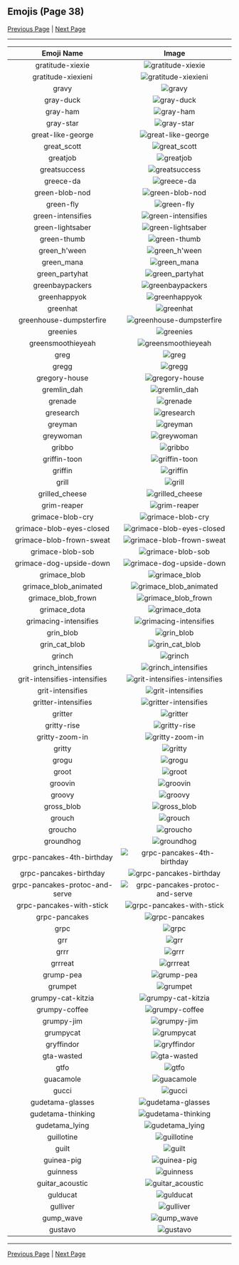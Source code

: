 
## Emojis (Page 38)

[Previous Page](/docs/hc/page-g-0037.md)
  | [Next Page](/docs/hc/page-g-0039.md)

<hr />

|Emoji Name|Image|
| :-: | :-: |
|gratitude-xiexie| ![gratitude-xiexie](/emojis/hc/gratitude-xiexie.png)|
|gratitude-xiexieni| ![gratitude-xiexieni](/emojis/hc/gratitude-xiexieni.png)|
|gravy| ![gravy](/emojis/hc/gravy.png)|
|gray-duck| ![gray-duck](/emojis/hc/gray-duck.png)|
|gray-ham| ![gray-ham](/emojis/hc/gray-ham.png)|
|gray-star| ![gray-star](/emojis/hc/gray-star.png)|
|great-like-george| ![great-like-george](/emojis/hc/great-like-george.png)|
|great_scott| ![great_scott](/emojis/hc/great_scott.png)|
|greatjob| ![greatjob](/emojis/hc/greatjob.jpg)|
|greatsuccess| ![greatsuccess](/emojis/hc/greatsuccess.jpg)|
|greece-da| ![greece-da](/emojis/hc/greece-da.png)|
|green-blob-nod| ![green-blob-nod](/emojis/hc/green-blob-nod.gif)|
|green-fly| ![green-fly](/emojis/hc/green-fly.png)|
|green-intensifies| ![green-intensifies](/emojis/hc/green-intensifies.gif)|
|green-lightsaber| ![green-lightsaber](/emojis/hc/green-lightsaber.png)|
|green-thumb| ![green-thumb](/emojis/hc/green-thumb.png)|
|green_h'ween| ![green_h'ween](/emojis/hc/green_h'ween.png)|
|green_mana| ![green_mana](/emojis/hc/green_mana.png)|
|green_partyhat| ![green_partyhat](/emojis/hc/green_partyhat.png)|
|greenbaypackers| ![greenbaypackers](/emojis/hc/greenbaypackers.png)|
|greenhappyok| ![greenhappyok](/emojis/hc/greenhappyok.gif)|
|greenhat| ![greenhat](/emojis/hc/greenhat.png)|
|greenhouse-dumpsterfire| ![greenhouse-dumpsterfire](/emojis/hc/greenhouse-dumpsterfire.gif)|
|greenies| ![greenies](/emojis/hc/greenies.png)|
|greensmoothieyeah| ![greensmoothieyeah](/emojis/hc/greensmoothieyeah.png)|
|greg| ![greg](/emojis/hc/greg.png)|
|gregg| ![gregg](/emojis/hc/gregg.png)|
|gregory-house| ![gregory-house](/emojis/hc/gregory-house.jpg)|
|gremlin_dah| ![gremlin_dah](/emojis/hc/gremlin_dah.jpg)|
|grenade| ![grenade](/emojis/hc/grenade.jpg)|
|gresearch| ![gresearch](/emojis/hc/gresearch.png)|
|greyman| ![greyman](/emojis/hc/greyman.png)|
|greywoman| ![greywoman](/emojis/hc/greywoman.png)|
|gribbo| ![gribbo](/emojis/hc/gribbo.png)|
|griffin-toon| ![griffin-toon](/emojis/hc/griffin-toon.png)|
|griffin| ![griffin](/emojis/hc/griffin.png)|
|grill| ![grill](/emojis/hc/grill.png)|
|grilled_cheese| ![grilled_cheese](/emojis/hc/grilled_cheese.png)|
|grim-reaper| ![grim-reaper](/emojis/hc/grim-reaper.png)|
|grimace-blob-cry| ![grimace-blob-cry](/emojis/hc/grimace-blob-cry.png)|
|grimace-blob-eyes-closed| ![grimace-blob-eyes-closed](/emojis/hc/grimace-blob-eyes-closed.png)|
|grimace-blob-frown-sweat| ![grimace-blob-frown-sweat](/emojis/hc/grimace-blob-frown-sweat.png)|
|grimace-blob-sob| ![grimace-blob-sob](/emojis/hc/grimace-blob-sob.png)|
|grimace-dog-upside-down| ![grimace-dog-upside-down](/emojis/hc/grimace-dog-upside-down.png)|
|grimace_blob| ![grimace_blob](/emojis/hc/grimace_blob.png)|
|grimace_blob_animated| ![grimace_blob_animated](/emojis/hc/grimace_blob_animated.gif)|
|grimace_blob_frown| ![grimace_blob_frown](/emojis/hc/grimace_blob_frown.gif)|
|grimace_dota| ![grimace_dota](/emojis/hc/grimace_dota.gif)|
|grimacing-intensifies| ![grimacing-intensifies](/emojis/hc/grimacing-intensifies.gif)|
|grin_blob| ![grin_blob](/emojis/hc/grin_blob.png)|
|grin_cat_blob| ![grin_cat_blob](/emojis/hc/grin_cat_blob.png)|
|grinch| ![grinch](/emojis/hc/grinch.png)|
|grinch_intensifies| ![grinch_intensifies](/emojis/hc/grinch_intensifies.gif)|
|grit-intensifies-intensifies| ![grit-intensifies-intensifies](/emojis/hc/grit-intensifies-intensifies.gif)|
|grit-intensifies| ![grit-intensifies](/emojis/hc/grit-intensifies.gif)|
|gritter-intensifies| ![gritter-intensifies](/emojis/hc/gritter-intensifies.gif)|
|gritter| ![gritter](/emojis/hc/gritter.png)|
|gritty-rise| ![gritty-rise](/emojis/hc/gritty-rise.gif)|
|gritty-zoom-in| ![gritty-zoom-in](/emojis/hc/gritty-zoom-in.gif)|
|gritty| ![gritty](/emojis/hc/gritty.png)|
|grogu| ![grogu](/emojis/hc/grogu.png)|
|groot| ![groot](/emojis/hc/groot.gif)|
|groovin| ![groovin](/emojis/hc/groovin.gif)|
|groovy| ![groovy](/emojis/hc/groovy.png)|
|gross_blob| ![gross_blob](/emojis/hc/gross_blob.png)|
|grouch| ![grouch](/emojis/hc/grouch.jpg)|
|groucho| ![groucho](/emojis/hc/groucho.png)|
|groundhog| ![groundhog](/emojis/hc/groundhog.png)|
|grpc-pancakes-4th-birthday| ![grpc-pancakes-4th-birthday](/emojis/hc/grpc-pancakes-4th-birthday.png)|
|grpc-pancakes-birthday| ![grpc-pancakes-birthday](/emojis/hc/grpc-pancakes-birthday.png)|
|grpc-pancakes-protoc-and-serve| ![grpc-pancakes-protoc-and-serve](/emojis/hc/grpc-pancakes-protoc-and-serve.png)|
|grpc-pancakes-with-stick| ![grpc-pancakes-with-stick](/emojis/hc/grpc-pancakes-with-stick.png)|
|grpc-pancakes| ![grpc-pancakes](/emojis/hc/grpc-pancakes.png)|
|grpc| ![grpc](/emojis/hc/grpc.png)|
|grr| ![grr](/emojis/hc/grr.gif)|
|grrr| ![grrr](/emojis/hc/grrr.gif)|
|grrreat| ![grrreat](/emojis/hc/grrreat.jpg)|
|grump-pea| ![grump-pea](/emojis/hc/grump-pea.png)|
|grumpet| ![grumpet](/emojis/hc/grumpet.png)|
|grumpy-cat-kitzia| ![grumpy-cat-kitzia](/emojis/hc/grumpy-cat-kitzia.jpg)|
|grumpy-coffee| ![grumpy-coffee](/emojis/hc/grumpy-coffee.gif)|
|grumpy-jim| ![grumpy-jim](/emojis/hc/grumpy-jim.png)|
|grumpycat| ![grumpycat](/emojis/hc/grumpycat.png)|
|gryffindor| ![gryffindor](/emojis/hc/gryffindor.png)|
|gta-wasted| ![gta-wasted](/emojis/hc/gta-wasted.png)|
|gtfo| ![gtfo](/emojis/hc/gtfo.png)|
|guacamole| ![guacamole](/emojis/hc/guacamole.png)|
|gucci| ![gucci](/emojis/hc/gucci.jpg)|
|gudetama-glasses| ![gudetama-glasses](/emojis/hc/gudetama-glasses.png)|
|gudetama-thinking| ![gudetama-thinking](/emojis/hc/gudetama-thinking.png)|
|gudetama_lying| ![gudetama_lying](/emojis/hc/gudetama_lying.png)|
|guillotine| ![guillotine](/emojis/hc/guillotine.png)|
|guilt| ![guilt](/emojis/hc/guilt.jpg)|
|guinea-pig| ![guinea-pig](/emojis/hc/guinea-pig.png)|
|guinness| ![guinness](/emojis/hc/guinness.png)|
|guitar_acoustic| ![guitar_acoustic](/emojis/hc/guitar_acoustic.png)|
|gulducat| ![gulducat](/emojis/hc/gulducat.jpg)|
|gulliver| ![gulliver](/emojis/hc/gulliver.png)|
|gump_wave| ![gump_wave](/emojis/hc/gump_wave.gif)|
|gustavo| ![gustavo](/emojis/hc/gustavo.png)|

<hr/>

[Previous Page](/docs/hc/page-g-0037.md)
  | [Next Page](/docs/hc/page-g-0039.md)
